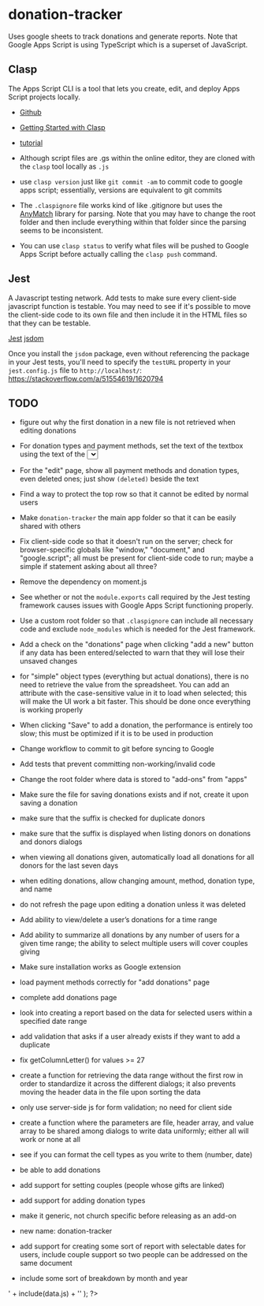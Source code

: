 # donation-tracker

Uses google sheets to track donations and generate reports. Note that Google
Apps Script is using TypeScript which is a superset of JavaScript.

## Clasp
The Apps Script CLI is a tool that lets you create, edit, and deploy Apps Script
projects locally.

-   [Github](https://github.com/google/clasp)
-   [Getting Started with Clasp](https://developers.google.com/apps-script/guides/clasp)
-   [tutorial](https://codelabs.developers.google.com/codelabs/clasp)

-   Although script files are .gs within the online editor, they are cloned with
the `clasp` tool locally as `.js`
-   use `clasp version` just like `git commit -am` to commit code to google apps
script; essentially, versions are equivalent to git commits
-   The `.claspignore` file works kind of like .gitignore but uses the
[AnyMatch](https://github.com/micromatch/anymatch) library for parsing. Note
that you may have to change the root folder and then include everything within
that folder since the parsing seems to be inconsistent.
-   You can use `clasp status` to verify what files will be pushed to Google
Apps Script before actually calling the `clasp push` command.

## Jest
A Javascript testing network. Add tests to make sure every client-side
javascript function is testable. You may need to see if it's possible to move
the client-side code to its own file and then include it in the HTML files so
that they can be testable.

[Jest](https://jestjs.io/en/)
[jsdom](https://www.npmjs.com/package/jsdom)

Once you install the `jsdom` package, even without referencing the package in
your Jest tests, you'll need to specify the `testURL` property in your
`jest.config.js` file to `http://localhost/`:
<https://stackoverflow.com/a/51554619/1620794>




## TODO
-   figure out why the first donation in a new file is not retrieved when editing donations
-   For donation types and payment methods, set the text of the textbox using the text of the <select> element to prevent long loading times
-   For the "edit" page, show all payment methods and donation types, even deleted ones; just show `(deleted)` beside the text
-   Find a way to protect the top row so that it cannot be edited by normal users
-   Make `donation-tracker` the main app folder so that it can be easily shared with others
-   Fix client-side code so that it doesn't run on the server; check for browser-specific globals
like "window," "document," and "google.script"; all must be present for
client-side code to run; maybe a simple if statement asking about all three?
-   Remove the dependency on moment.js
-   See whether or not the `module.exports` call required by the Jest testing
framework causes issues with Google Apps Script functioning properly.
-   Use a custom root folder so that `.claspignore` can include all necessary
code and exclude `node_modules` which is needed for the Jest framework.
-   Add a check on the "donations" page when clicking "add a new" button if
any data has been entered/selected to warn that they will lose their unsaved changes
-   for "simple" object types (everything but actual donations), there is no
need to retrieve the value from the spreadsheet. You can add an attribute with
the case-sensitive value in it to load when selected; this will make the UI
work a bit faster. This should be done once everything is working properly
-   When clicking "Save" to add a donation, the performance is entirely too slow;
this must be optimized if it is to be used in production
-   Change workflow to commit to git before syncing to Google
-   Add tests that prevent committing non-working/invalid code
-   Change the root folder where data is stored to "add-ons" from "apps"
-   Make sure the file for saving donations exists and if not, create it upon
saving a donation
-   make sure that the suffix is checked for duplicate donors
-   make sure that the suffix is displayed when listing donors on donations and donors dialogs
-   when viewing all donations given, automatically load all donations for all
donors for the last seven days
-   when editing donations, allow changing amount, method, donation type, and name
-   do not refresh the page upon editing a donation unless it was deleted
-   Add ability to view/delete a user’s donations for a time range
-   Add ability to summarize all donations by any number of users for a given
time range; the ability to select multiple users will cover couples giving
-   Make sure installation works as Google extension
-   load payment methods correctly for "add donations" page
-   complete add donations page
-   look into creating a report based on the data for selected users within
a specified date range

-   add validation that asks if a user already exists if they want to add a duplicate
-   fix getColumnLetter() for values >= 27
-   create a function for retrieving the data range without the first row
in order to standardize it across the different dialogs; it also
prevents moving the header data in the file upon sorting the data
-   only use server-side js for form validation; no need for client side
-   create a function where the parameters are
file, header array, and value array to be shared among dialogs to
write data uniformly; either all will work or none at all
-   see if you can format the cell types as you write to them (number, date)
-   be able to add donations
-   add support for setting couples (people whose gifts are linked)
-   add support for adding donation types
-   make it generic, not church specific before releasing as an add-on
-   new name: donation-tracker
-   add support for creating some sort of report with selectable dates for users,
include couple support so two people can be addressed on the same document
-   include some sort of breakdown by month and year

<!-- page specific javascript -->
<?!=
  // isNullOrEmptySpace(data.js) === true ? '' : ( '<script>' + include(data.js) + '</script>' );
?>
